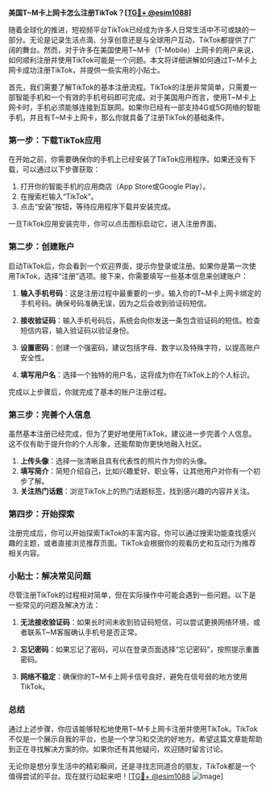 **美国T~M卡上网卡怎么注册TikTok？[[TG💪+ @esim1088](https://t.me/s/esim1088)]**

随着全球化的推进，短视频平台TikTok已经成为许多人日常生活中不可或缺的一部分。无论是记录生活点滴、分享创意还是与全球用户互动，TikTok都提供了广阔的舞台。然而，对于许多在美国使用T~M卡（T-Mobile）上网卡的用户来说，如何顺利注册并使用TikTok可能是一个问题。本文将详细讲解如何通过T~M卡上网卡成功注册TikTok，并提供一些实用的小贴士。

首先，我们需要了解TikTok的基本注册流程。TikTok的注册非常简单，只需要一部智能手机和一个有效的手机号码即可完成。对于美国用户而言，使用T~M卡上网卡时，手机必须能够连接到互联网。如果你已经有一部支持4G或5G网络的智能手机，并且有T~M卡上网卡，那么你就具备了注册TikTok的基础条件。

### 第一步：下载TikTok应用

在开始之前，你需要确保你的手机上已经安装了TikTok应用程序。如果还没有下载，可以通过以下步骤获取：

1. 打开你的智能手机的应用商店（App Store或Google Play）。
2. 在搜索栏输入“TikTok”。
3. 点击“安装”按钮，等待应用程序下载并安装完成。

一旦TikTok应用安装完毕，你可以点击图标启动它，进入注册界面。

### 第二步：创建账户

启动TikTok后，你会看到一个欢迎界面，提示你登录或注册。如果你是第一次使用TikTok，选择“注册”选项。接下来，你需要填写一些基本信息来创建账户：

1. **输入手机号码**：这是注册过程中最重要的一步。输入你的T~M卡上网卡绑定的手机号码。确保号码准确无误，因为之后会收到验证码短信。
   
2. **接收验证码**：输入手机号码后，系统会向你发送一条包含验证码的短信。检查短信内容，输入验证码以验证身份。

3. **设置密码**：创建一个强密码，建议包括字母、数字以及特殊字符，以提高账户安全性。

4. **填写用户名**：选择一个独特的用户名，这将成为你在TikTok上的个人标识。

完成以上步骤后，你就完成了基本的账户注册过程。

### 第三步：完善个人信息

虽然基本注册已经完成，但为了更好地使用TikTok，建议进一步完善个人信息。这不仅有助于提升你的个人形象，还能帮助你更快地融入社区。

1. **上传头像**：选择一张清晰且具有代表性的照片作为你的头像。
2. **填写简介**：简短介绍自己，比如兴趣爱好、职业等，让其他用户对你有一个初步了解。
3. **关注热门话题**：浏览TikTok上的热门话题标签，找到感兴趣的内容并关注。

### 第四步：开始探索

注册完成后，你可以开始探索TikTok的丰富内容。你可以通过搜索功能查找感兴趣的主题，或者直接浏览推荐页面。TikTok会根据你的观看历史和互动行为推荐相关内容。

### 小贴士：解决常见问题

尽管注册TikTok的过程相对简单，但在实际操作中可能会遇到一些问题。以下是一些常见的问题及解决方法：

1. **无法接收验证码**：如果长时间未收到验证码短信，可以尝试更换网络环境，或者联系T~M客服确认手机号是否正常。
   
2. **忘记密码**：如果忘记了密码，可以在登录页面选择“忘记密码”，按照提示重置密码。

3. **网络不稳定**：确保你的T~M卡上网卡信号良好，避免在信号弱的地方使用TikTok。

### 总结

通过上述步骤，你应该能够轻松地使用T~M卡上网卡注册并使用TikTok。TikTok不仅是一个展示自我的平台，也是一个学习和交流的好地方。希望这篇文章能帮助到正在寻找解决方案的你。如果你还有其他疑问，欢迎随时留言讨论。

无论你是想分享生活中的精彩瞬间，还是寻找志同道合的朋友，TikTok都是一个值得尝试的平台。现在就行动起来吧！[[TG💪+ @esim1088](https://t.me/s/esim1088) ![Image](https://i.postimg.cc/4NQfJmqS/Snipaste-2025-05-13-00-14-12.png)]
